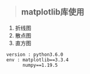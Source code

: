 > ## matplotlib库使用
1. 折线图
2. 散点图
3. 直方图

```
version : python3.6.0
env : matplotlib==3.3.4
      numpy==1.19.5
```